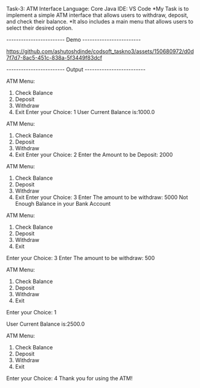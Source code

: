 Task-3: ATM Interface
Language: Core Java
IDE: VS Code
*My Task is to implement a simple ATM interface that allows users to withdraw, deposit, and check their balance. 
*It also includes a main menu that allows users to select their desired option.

------------------------ Demo ------------------------


https://github.com/ashutoshdinde/codsoft_taskno3/assets/150680972/d0d7f7d7-8ac5-451c-838a-5f3449f83dcf

------------------------ Output -------------------------

ATM Menu:
1. Check Balance  
2. Deposit        
3. Withdraw       
4. Exit
Enter your Choice:
1
User Current Balance is:1000.0

ATM Menu:
1. Check Balance
2. Deposit
3. Withdraw
4. Exit
Enter your Choice:
2
Enter the Amount to be Deposit:
2000

ATM Menu:
1. Check Balance  
2. Deposit        
3. Withdraw       
4. Exit
Enter your Choice:
3
Enter The amount to be withdraw:
5000
Not Enough Balance in your Bank Account

ATM Menu:       
1. Check Balance
2. Deposit
3. Withdraw
4. Exit

Enter your Choice:
3
Enter The amount to be withdraw:
500 

ATM Menu:
1. Check Balance
2. Deposit
3. Withdraw
4. Exit

Enter your Choice:
1

User Current Balance is:2500.0


ATM Menu:
1. Check Balance
2. Deposit
3. Withdraw
4. Exit

Enter your Choice:
4
Thank you for using the ATM!
